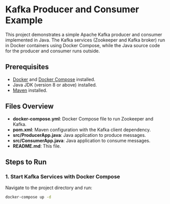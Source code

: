 # Kafka Producer and Consumer Example

This project demonstrates a simple Apache Kafka producer and consumer implemented in Java. The Kafka services (Zookeeper and Kafka broker) run in Docker containers using Docker Compose, while the Java source code for the producer and consumer runs outside.

## Prerequisites

- [Docker](https://docs.docker.com/get-docker/) and [Docker Compose](https://docs.docker.com/compose/install/) installed.
- Java JDK (version 8 or above) installed.
- [Maven](https://maven.apache.org/install.html) installed.

## Files Overview

- **docker-compose.yml**: Docker Compose file to run Zookeeper and Kafka.
- **pom.xml**: Maven configuration with the Kafka client dependency.
- **src/ProducerApp.java**: Java application to produce messages.
- **src/ConsumerApp.java**: Java application to consume messages.
- **README.md**: This file.

## Steps to Run

### 1. Start Kafka Services with Docker Compose

Navigate to the project directory and run:

```bash
docker-compose up -d

